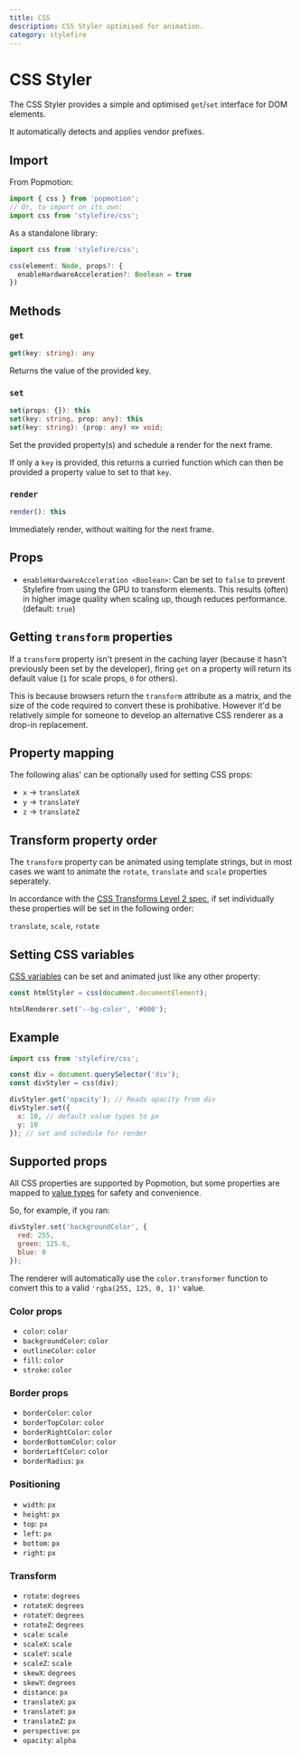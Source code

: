 ```yaml
---
title: CSS
description: CSS Styler optimised for animation.
category: stylefire
---
```


# CSS Styler

The CSS Styler provides a simple and optimised `get`/`set` interface for DOM elements.

It automatically detects and applies vendor prefixes.

## Import

From Popmotion:

```javascript
import { css } from 'popmotion';
// Or, to import on its own:
import css from 'stylefire/css';
```

As a standalone library:

```javascript
import css from 'stylefire/css';
```

```typescript
css(element: Node, props?: {
  enableHardwareAcceleration?: Boolean = true
})
```

## Methods

### `get`

```typescript
get(key: string): any
```

Returns the value of the provided key.

### `set`

```typescript
set(props: {}): this
set(key: string, prop: any): this
set(key: string): (prop: any) => void;
```

Set the provided property(s) and schedule a render for the next frame.

If only a `key` is provided, this returns a curried function which can then be provided a property value to set to that `key`.

### `render`

```typescript
render(): this
```

Immediately render, without waiting for the next frame.

## Props
- `enableHardwareAcceleration <Boolean>`: Can be set to `false` to prevent Stylefire from using the GPU to transform elements. This results (often) in higher image quality when scaling up, though reduces performance. (default: `true`)

## Getting `transform` properties
If a `transform` property isn't present in the caching layer (because it hasn't previously been set by the developer), firing `get` on a property will return its default value (`1` for scale props, `0` for others).

This is because browsers return the `transform` attribute as a matrix, and the size of the code required to convert these is prohibative. However it'd be relatively simple for someone to develop an alternative CSS renderer as a drop-in replacement.

## Property mapping
The following alias' can be optionally used for setting CSS props:

- `x` -> `translateX`
- `y` -> `translateY`
- `z` -> `translateZ`

## Transform property order
The `transform` property can be animated using template strings, but in most cases we want to animate the `rotate`, `translate` and `scale` properties seperately.

In accordance with the [CSS Transforms Level 2 spec](https://drafts.csswg.org/css-transforms-2/#individual-transforms), if set individually these properties will be set in the following order:

`translate`, `scale`, `rotate`

## Setting CSS variables

[CSS variables](https://css-tricks.com/difference-between-types-of-css-variables/#article-header-id-1) can be set and animated just like any other property:

```javascript
const htmlStyler = css(document.documentElement);

htmlRenderer.set('--bg-color', '#000');
```

## Example

```javascript
import css from 'stylefire/css';

const div = document.querySelector('div');
const divStyler = css(div);

divStyler.get('opacity'); // Reads opacity from div
divStyler.set({
  x: 10, // default value types to px
  y: 10
}); // set and schedule for render
```

## Supported props

All CSS properties are supported by Popmotion, but some properties are mapped to [value types](/api/value-types) for safety and convenience.

So, for example, if you ran:

```javascript
divStyler.set('backgroundColor', {
  red: 255,
  green: 125.6,
  blue: 0
});
```

The renderer will automatically use the `color.transformer` function to convert this to a valid `'rgba(255, 125, 0, 1)'` value.

### Color props
- `color`: `color`
- `backgroundColor`: `color`
- `outlineColor`: `color`
- `fill`: `color`
- `stroke`: `color`

### Border props
- `borderColor`: `color`
- `borderTopColor`: `color`
- `borderRightColor`: `color`
- `borderBottomColor`: `color`
- `borderLeftColor`: `color`
- `borderRadius`: `px`

### Positioning
- `width`: `px`
- `height`: `px`
- `top`: `px`
- `left`: `px`
- `bottom`: `px`
- `right`: `px`

### Transform 
- `rotate`: `degrees`
- `rotateX`: `degrees`
- `rotateY`: `degrees`
- `rotateZ`: `degrees`
- `scale`: `scale`
- `scaleX`: `scale`
- `scaleY`: `scale`
- `scaleZ`: `scale`
- `skewX`: `degrees`
- `skewY`: `degrees`
- `distance`: `px`
- `translateX`: `px`
- `translateY`: `px`
- `translateZ`: `px`
- `perspective`: `px`
- `opacity`: `alpha`
